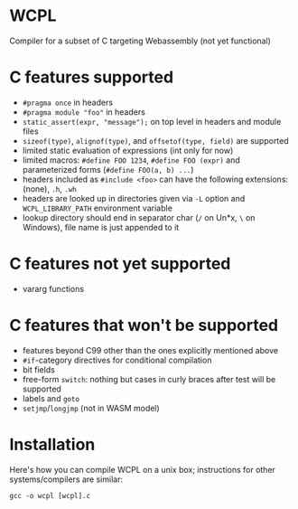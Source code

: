 WCPL
====

Compiler for a subset of C targeting Webassembly (not yet functional)

# C features supported

- `#pragma once` in headers
- `#pragma module "foo"` in headers
- `static_assert(expr, "message");` on top level in headers and module files
- `sizeof(type)`, `alignof(type)`, and `offsetof(type, field)` are supported
- limited static evaluation of expressions (int only for now)
- limited macros: `#define FOO 1234`, `#define FOO (expr)` and parameterized forms (`#define FOO(a, b) ...`)   
- headers included as `#include <foo>` can have the following extensions: (none), `.h`, `.wh`
- headers are looked up in directories given via `-L` option and `WCPL_LIBRARY_PATH` environment variable
- lookup directory should end in separator char (`/` on Un*x, `\` on Windows), file name is just appended to it

# C features not yet supported

- vararg functions


# C features that won't be supported

- features beyond C99 other than the ones explicitly mentioned above
- `#if`-category directives for conditional compilation
- bit fields
- free-form `switch`: nothing but cases in curly braces after test will be supported
- labels and `goto`
- `setjmp`/`longjmp` (not in WASM model)


# Installation

Here's how you can compile WCPL on a unix box; instructions for other
systems/compilers are similar:

```
gcc -o wcpl [wcpl].c 
```






